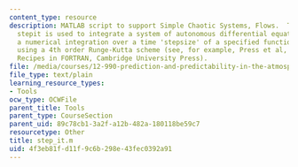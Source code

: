 ```yaml
---
content_type: resource
description: MATLAB script to support Simple Chaotic Systems, Flows.  The function
  stepit is used to integrate a system of autonomous differential equations.  It performs
  a numerical integration over a time 'stepsize' of a specified function, 'func',
  using a 4th order Runge-Kutta scheme (see, for example, Press et al, 1986. Numerical
  Recipes in FORTRAN, Cambridge University Press).
file: /media/courses/12-990-prediction-and-predictability-in-the-atmosphere-and-oceans-spring-2003/4f3eb81fd11f9c6b298e43fec0392a91_step_it.m
file_type: text/plain
learning_resource_types:
- Tools
ocw_type: OCWFile
parent_title: Tools
parent_type: CourseSection
parent_uid: 89c78cb1-3a2f-a12b-482a-180118be59c7
resourcetype: Other
title: step_it.m
uid: 4f3eb81f-d11f-9c6b-298e-43fec0392a91
---
```

